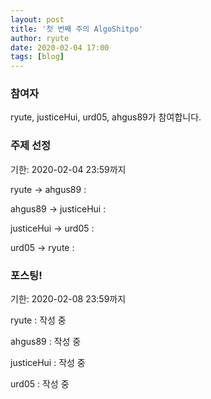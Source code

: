 ```yaml
---
layout: post
title: '첫 번째 주의 AlgoShitpo'
author: ryute
date: 2020-02-04 17:00
tags: [blog]
---
```


### 참여자

ryute, justiceHui, urd05, ahgus89가 참여합니다.

### 주제 선정

기한: 2020-02-04 23:59까지

ryute -> ahgus89 :

ahgus89 -> justiceHui :

justiceHui -> urd05 :

urd05 -> ryute :

### 포스팅!

기한: 2020-02-08 23:59까지

ryute : 작성 중

ahgus89 : 작성 중

justiceHui : 작성 중

urd05 : 작성 중
